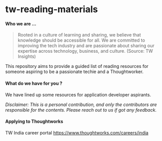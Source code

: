 
# tw-reading-materials  

#### Who we are ... ####
> Rooted in a culture of learning and sharing, we believe that knowledge should be accessible for all. We are committed to improving the tech industry and are passionate about sharing our expertise across technology, business, and culture. 
> (Source: TW Insights)

This repository aims to provide a guided list of reading resources for someone aspiring to be a passionate techie and a Thoughtworker.

#### What do we have for you ? ####

We have lined up some resources for application developer aspirants.



*Disclaimer: This is a personal contribution, and only the contributors are responsible for the contents. Please reach out to us if got any feedback.*

#### Applying to Thoughtworks ####

TW India career portal https://www.thoughtworks.com/careers/india
